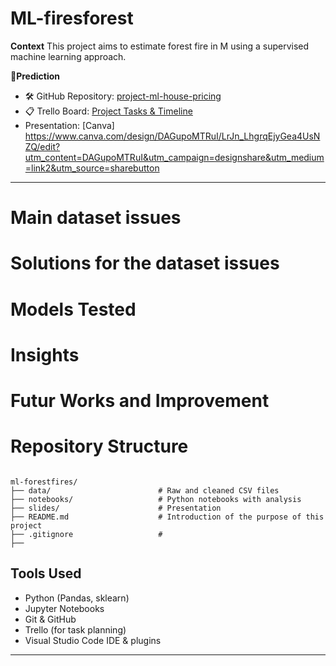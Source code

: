 # ML-firesforest

**Context**
This project aims to estimate forest fire in M using a supervised machine learning approach.





**🎯Prediction**




- 🛠 GitHub Repository: [project-ml-house-pricing](https://github.com/JujuGnirt/project-ml-house-pricing)
- 📋 Trello Board: [Project Tasks & Timeline](https://trello.com/b/FMGH2mNw/ml-house-pricing)
- Presentation: [Canva] https://www.canva.com/design/DAGupoMTRuI/LrJn_LhgrqEjyGea4UsNZQ/edit?utm_content=DAGupoMTRuI&utm_campaign=designshare&utm_medium=link2&utm_source=sharebutton 

---

# Main dataset issues



# Solutions for the dataset issues



# Models Tested



# Insights 


# Futur Works and Improvement



# Repository Structure

```

ml-forestfires/
├── data/                        # Raw and cleaned CSV files
├── notebooks/                   # Python notebooks with analysis
├── slides/                      # Presentation
├── README.md                    # Introduction of the purpose of this project
├── .gitignore                   # 
├── 

```


##  Tools Used
 
- Python (Pandas, sklearn)  
- Jupyter Notebooks  
- Git & GitHub  
- Trello (for task planning)  
- Visual Studio Code IDE & plugins
  
---